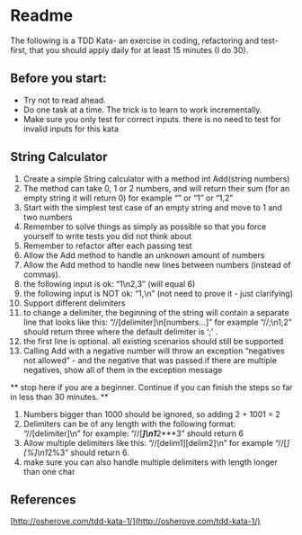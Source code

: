 # Readme

The following is a TDD Kata- an exercise in coding, refactoring and test-first, that you should apply daily for at least 15 minutes (I do 30).

## Before you start: 

* Try not to read ahead.
* Do one task at a time. The trick is to learn to work incrementally.
* Make sure you only test for correct inputs. there is no need to test for invalid inputs for this kata

## String Calculator

1. Create a simple String calculator with a method int Add(string numbers)
  1. The method can take 0, 1 or 2 numbers, and will return their sum (for an empty string it will return 0) for example “” or “1” or “1,2”
  2. Start with the simplest test case of an empty string and move to 1 and two numbers
  3. Remember to solve things as simply as possible so that you force yourself to write tests you did not think about
  4. Remember to refactor after each passing test
2. Allow the Add method to handle an unknown amount of numbers
3. Allow the Add method to handle new lines between numbers (instead of commas).
  1. the following input is ok:  “1\n2,3”  (will equal 6)
  2. the following input is NOT ok:  “1,\n” (not need to prove it - just clarifying)
4. Support different delimiters
  1. to change a delimiter, the beginning of the string will contain a separate line that looks like this:   “//[delimiter]\n[numbers…]” for example “//;\n1;2” should return three where the default delimiter is ‘;’ .
  2. the first line is optional. all existing scenarios should still be supported
5. Calling Add with a negative number will throw an exception “negatives not allowed” - and the negative that was passed.if there are multiple negatives, show all of them in the exception message 

** stop here if you are a beginner. Continue if you can finish the steps so far in less than 30 minutes. **

1. Numbers bigger than 1000 should be ignored, so adding 2 + 1001  = 2
2. Delimiters can be of any length with the following format:  “//[delimiter]\n” for example: “//[***]\n1***2***3” should return 6
3. Allow multiple delimiters like this:  “//[delim1][delim2]\n” for example “//[*][%]\n1*2%3” should return 6.
4. make sure you can also handle multiple delimiters with length longer than one char

## References

[http://osherove.com/tdd-kata-1/](http://osherove.com/tdd-kata-1/)
